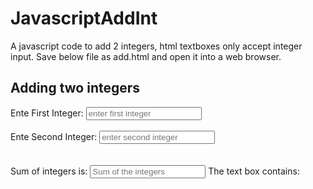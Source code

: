 # JavascriptAddInt
A javascript code to add 2 integers, html textboxes only accept integer input.
Save below file as add.html and open it into a web browser.

<!doctype html Written By - Atul Rauthan>
<html>
<head>
	<title>Addin two integers using JavaScript</title>
	<script type="text/javascript">
//Function to get sum
function getsum(){
var int1=document.getElementById("i1").value;
var int2=document.getElementById("i2").value;
int1=parseInt(int1);
int2=parseInt(int2);
var sum=int2+int1;
//window.alert(sum);
var lblValue = document.getElementById("lblValue");
//lblValue.innerText = "The text box contains: "+sum;
document.getElementById('sum').value=sum;
}
//Not implemented in this
function isNumber1(evt) {
    evt = (evt) ? evt : window.event;
    var charCode = (evt.which) ? evt.which : evt.keyCode;
    if (charCode > 31 && (charCode < 48 || charCode > 57)) {
        return false;
    }
    return true;
}
//function to check if input is an integer
function isNumber(obj) {
    var inp=obj.value;
    //window.alert(inp);
    inp=reverse(inp);
    var charCode = inp.charCodeAt(0);
    //window.alert(charCode);
    if (charCode > 47 && charCode < 58 ) {
    	 //window.alert("integer");
       	 getsum();
       }
    else{
    	window.alert("Only integers allowed");
      	obj.value="";  
 }
}
//function to reverse a string
function reverse(s) {
  var o = '';
  for (var i = s.length - 1; i >= 0; i--)
    o += s[i];
  return o;
}
</script>
	
</head>
<body>
	<h2>Adding two integers</h2>
	Ente First Integer:
	<input type="text" name="int1" id="i1" placeholder="enter first integer" onkeyup="isNumber(this)"><br><br>
	Ente Second Integer:
	<input type="text" name="int2" id="i2" placeholder="enter second integer" onkeyup="isNumber(this)"><br><br>
	<br>
	Sum of integers is:
	<input type="text" name="sum" id="sum" placeholder="Sum of the integers" value="">
	<span id="lblValue">The text box contains: </span>
</body>
</html>
